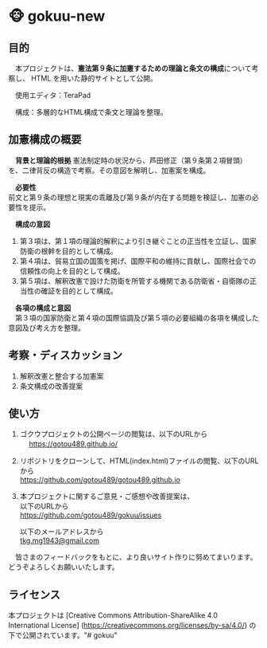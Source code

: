# 🐵 gokuu-new

## 目的

　本プロジェクトは、**憲法第９条に加憲するための理論と条文の構成**について考察し、 HTML を用いた静的サイトとして公開。　

　使用エディタ：TeraPad 
 
　構成：多層的なHTML構成で条文と理論を整理。

## 加憲構成の概要

　**背景と理論的根拠**
  憲法制定時の状況から、芦田修正（第９条第２項冒頭）を、二律背反の構造で考察。その意図を解明し、加憲案を構成。  

　**必要性**   
  前文と第９条の理想と現実の乖離及び第９条が内在する問題を検証し、加憲の必要性を提示。
  
  　**構成の意図**
1. 第３項は、第１項の理論的解釈により引き継ぐことの正当性を立証し、国家防衛の根幹を目的として構成。
2. 第４項は、貿易立国の国策を掲げ、国際平和の維持に貢献し、国際社会での信頼性の向上を目的として構成。
3. 第５項は、解釈改憲で設けた防衛を所管する機関である防衛省・自衛隊の正当性の確証を目的として構成。
  
　**各項の構成と意図**    
  　第３項の国家防衛と第４項の国際協調及び第５項の必要組織の各項を構成した意図及び考え方を整理。
  
## 考察・ディスカッション

1. 解釈改憲と整合する加憲案
2. 条文構成の改善提案

## 使い方
1. ゴクウプロジェクトの公開ページの閲覧は、以下のURLから  
　    https://gotou489.github.io/

2. リポジトリをクローンして、HTML(index.html)ファイルの閲覧、以下のURLから  
      https://github.com/gotou489/gotou489.github.io
  
3. 本プロジェクトに関するご意見・ご感想や改善提案は、  
     以下のURLから  
      https://github.com/gotou489/gokuu/issues
  
     以下のメールアドレスから  
[tkg.mg1943@gmail.com](mailto:tkg.mg1943@gmail.com)

　皆さまのフィードバックをもとに、より良いサイト作りに努めてまいります。どうぞよろしくお願いいたします。

## ライセンス
 本プロジェクトは [Creative Commons Attribution-ShareAlike 4.0 International License]
 (https://creativecommons.org/licenses/by-sa/4.0/) の下で公開されています。"# gokuu" 
